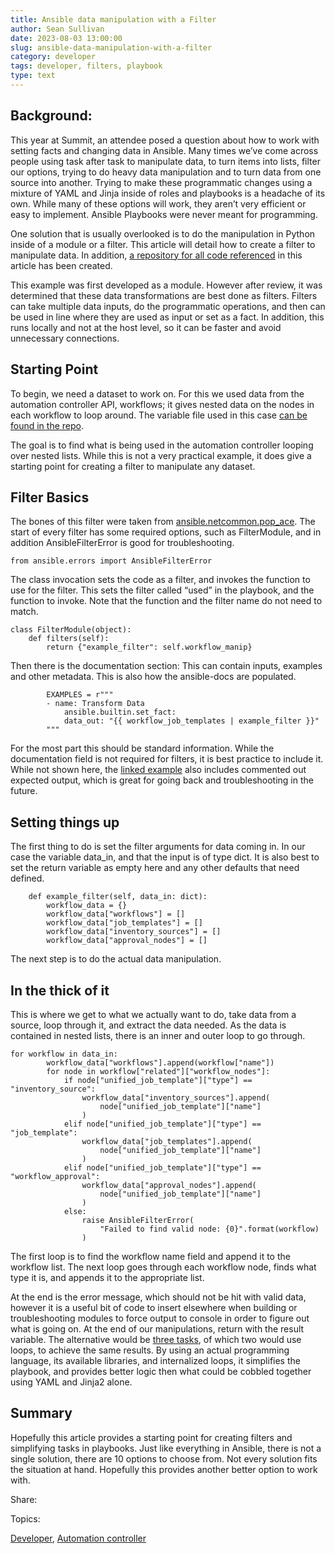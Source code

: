 ```yaml
---
title: Ansible data manipulation with a Filter
author: Sean Sullivan
date: 2023-08-03 13:00:00
slug: ansible-data-manipulation-with-a-filter
category: developer
tags: developer, filters, playbook
type: text
---
```



## Background:

This year at Summit, an attendee posed a question about how to work with setting facts and changing data in Ansible. Many times we’ve come across people using task after task to manipulate data, to turn items into lists, filter our options, trying to do heavy data manipulation and to turn data from one source into another. Trying to make these programmatic changes using a mixture of YAML and Jinja inside of roles and playbooks is a headache of its own. While many of these options will work, they aren’t very efficient or easy to implement. Ansible Playbooks were never meant for programming.

One solution that is usually overlooked is to do the manipulation in Python inside of a module or a filter. This article will detail how to create a filter to manipulate data. In addition, [a repository for all code referenced](https://github.com/sean-m-sullivan/ansible_data_manipulation_examples) in this article has been created. 

This example was first developed as a module. However after review, it was determined that these data transformations are best done as filters. Filters can take multiple data inputs, do the programmatic operations, and then can be used in line where they are used as input or set as a fact. In addition, this runs locally and not at the host level, so it can be faster and avoid unnecessary connections.

## Starting Point

To begin, we need a dataset to work on. For this we used data from the automation controller API, workflows; it gives nested data on the nodes in each workflow to loop around. The variable file used in this case [can be found in the repo](https://github.com/sean-m-sullivan/ansible_data_manipulation_examples/blob/main/workflows.yml).

The goal is to find what is being used in the automation controller looping over nested lists. While this is not a very practical example, it does give a starting point for creating a filter to manipulate any dataset.

## Filter Basics

The bones of this filter were taken from [ansible.netcommon.pop_ace](https://github.com/ansible-collections/ansible.netcommon/blob/main/plugins/filter/pop_ace.py). The start of every filter has some required options, such as FilterModule, and in addition AnsibleFilterError is good for troubleshooting.

    from ansible.errors import AnsibleFilterError


The class invocation sets the code as a filter, and invokes the function to use for the filter. This sets the filter called “used” in the playbook, and the function to invoke. Note that the function and the filter name do not need to match.

    class FilterModule(object):
        def filters(self):
            return {"example_filter": self.workflow_manip}

Then there is the documentation section: This can contain inputs, examples and other metadata. This is also how the ansible-docs are populated.

            EXAMPLES = r"""
            - name: Transform Data
                ansible.builtin.set_fact:
                data_out: "{{ workflow_job_templates | example_filter }}"
            """

For the most part this should be standard information. While the documentation field is not required for filters, it is best practice to include it. While not shown here, the [linked example](https://github.com/sean-m-sullivan/ansible_data_manipulation_examples/blob/main/filter_plugins/example_filter.py) also includes commented out expected output, which is great for going back and troubleshooting in the future.

## Setting things up


The first thing to do is set the filter arguments for data coming in. In our case the variable data_in, and that the input is of type dict. It is also best to set the return variable as empty here and any other defaults that need defined.

        def example_filter(self, data_in: dict):
            workflow_data = {}
            workflow_data["workflows"] = []
            workflow_data["job_templates"] = []
            workflow_data["inventory_sources"] = []
            workflow_data["approval_nodes"] = []

The next step is to do the actual data manipulation.

## In the thick of it

This is where we get to what we actually want to do, take data from a source, loop through it, and extract the data needed. As the data is contained in nested lists, there is an inner and outer loop to go through.

   	for workflow in data_in:
        	workflow_data["workflows"].append(workflow["name"])
        	for node in workflow["related"]["workflow_nodes"]:
            	if node["unified_job_template"]["type"] == "inventory_source":
                	workflow_data["inventory_sources"].append(
                    	node["unified_job_template"]["name"]
                	)
            	elif node["unified_job_template"]["type"] == "job_template":
                	workflow_data["job_templates"].append(
                    	node["unified_job_template"]["name"]
                	)
            	elif node["unified_job_template"]["type"] == "workflow_approval":
                	workflow_data["approval_nodes"].append(
                    	node["unified_job_template"]["name"]
                	)
            	else:
                	raise AnsibleFilterError(
                    	"Failed to find valid node: {0}".format(workflow)
                	)

The first loop is to find the workflow name field and append it to the workflow list. The next loop goes through each workflow node, finds what type it is, and appends it to the appropriate list. 

At the end is the error message, which should not be hit with valid data, however it is a useful bit of code to insert elsewhere when building or troubleshooting modules to force output to console in order to figure out what is going on. At the end of our manipulations, return with the result variable. The alternative would be [three tasks](https://github.com/sean-m-sullivan/ansible_data_manipulation_examples/blob/main/data_manip_facts.yaml), of which two would use loops, to achieve the same results. By using an actual programming language, its available libraries, and internalized loops, it simplifies the playbook, and provides better logic then what could be cobbled together using YAML and Jinja2 alone.

## Summary

Hopefully this article provides a starting point for creating filters and simplifying tasks in playbooks. Just like everything in Ansible, there is not a single solution, there are 10 options to choose from. Not every solution fits the situation at hand. Hopefully this provides another better option to work with.

Share:

Topics:

[Developer](https://www.ansible.com/blog/topic/developer), [Automation controller](https://www.ansible.com/blog/topic/automation-controller)